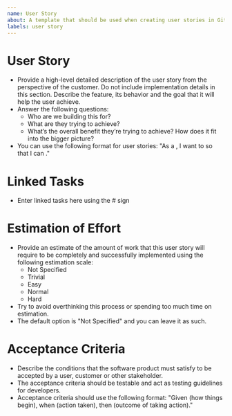 ```yaml
---
name: User Story
about: A template that should be used when creating user stories in GitHub Issues.
labels: user story
---
```


# User Story

- Provide a high-level detailed description of the user story from the perspective of the customer. Do not include implementation details in this section. Describe the feature, its behavior and the goal that it will help the user achieve.  
- Answer the following questions:
  - Who are we building this for?  
  - What are they trying to achieve?  
  - What’s the overall benefit they’re trying to achieve? How does it fit into the bigger picture?  
- You can use the following format for user stories: "As a <type of user>, I want to <perform some task> so that I can <achieve some goal>."  

# Linked Tasks

- Enter linked tasks here using the # sign  

# Estimation of Effort

- Provide an estimate of the amount of work that this user story will require to be completely and successfully implemented using the following estimation scale:  
  - Not Specified  
  - Trivial  
  - Easy  
  - Normal  
  - Hard  
- Try to avoid overthinking this process or spending too much time on estimation.  
- The default option is "Not Specified" and you can leave it as such.  

# Acceptance Criteria

- Describe the conditions that the software product must satisfy to be accepted by a user, customer or other stakeholder.  
- The acceptance criteria should be testable and act as testing guidelines for developers.  
- Acceptance criteria should use the following format: "Given (how things begin), when (action taken), then (outcome of taking action)."  
